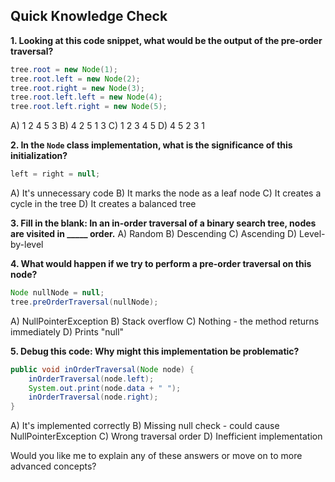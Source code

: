 ## Quick Knowledge Check

**1. Looking at this code snippet, what would be the output of the pre-order traversal?**
```java
tree.root = new Node(1);
tree.root.left = new Node(2);
tree.root.right = new Node(3);
tree.root.left.left = new Node(4);
tree.root.left.right = new Node(5);
```
A) 1 2 4 5 3 
B) 4 2 5 1 3
C) 1 2 3 4 5
D) 4 5 2 3 1

**2. In the `Node` class implementation, what is the significance of this initialization?**
```java
left = right = null;
```
A) It's unnecessary code
B) It marks the node as a leaf node 
C) It creates a cycle in the tree
D) It creates a balanced tree

**3. Fill in the blank: In an in-order traversal of a binary search tree, nodes are visited in _____ order.**
A) Random
B) Descending
C) Ascending 
D) Level-by-level

**4. What would happen if we try to perform a pre-order traversal on this node?**
```java
Node nullNode = null;
tree.preOrderTraversal(nullNode);
```
A) NullPointerException
B) Stack overflow
C) Nothing - the method returns immediately 
D) Prints "null"

**5. Debug this code: Why might this implementation be problematic?**
```java
public void inOrderTraversal(Node node) {
    inOrderTraversal(node.left);
    System.out.print(node.data + " ");
    inOrderTraversal(node.right);
}
```
A) It's implemented correctly
B) Missing null check - could cause NullPointerException 
C) Wrong traversal order
D) Inefficient implementation

Would you like me to explain any of these answers or move on to more advanced concepts?